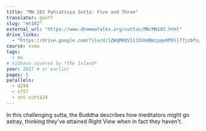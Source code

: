 ```yaml
---
title: "MN 102 Pañcattaya Sutta: Five and Three"
translator: geoff
slug: "mn102"
external_url: "https://www.dhammatalks.org/suttas/MN/MN102.html"
drive_links:
  - "https://drive.google.com/file/d/1ZWqMHQV11J2Um4BmipqeKM9llf7jzbfv/view?usp=drivesdk"
course: view
tags:
  - mn
# nibbana covered by *The Island*
year: 2017 # or earlier
pages: 5
parallels:
  - d294
  - sf57
  - sht-sutta24
---
```


In this challenging sutta, the Buddha describes how meditators might go astray, thinking they've attained Right View when in fact they haven't.
